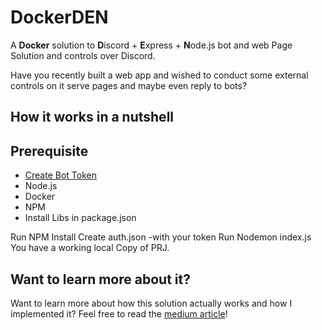 # DockerDEN
A **Docker** solution to **D**iscord + **E**xpress + **N**ode.js bot and web Page Solution and controls over Discord.

Have you recently built a web app and wished to conduct some external controls on it serve pages and maybe even reply to bots?

## How it works in a nutshell

## Prerequisite
- [Create Bot Token](https://github.com/skryshtafovych/docker-den/wiki/Creating-Discord-Bot)
- Node.js
- Docker
- NPM
- Install Libs in package.json


Run NPM Install
Create auth.json -with your token
Run Nodemon index.js
You have a working local Copy of PRJ.


## Want to learn more about it?
Want to learn more about how this solution actually works and how I implemented it? Feel free to read the [medium article](https://medium.com/p/e46d9e4257b1/edit)!
